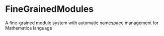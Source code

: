 FineGrainedModules
==================

A fine-grained module system with automatic namespace management for Mathematica language
